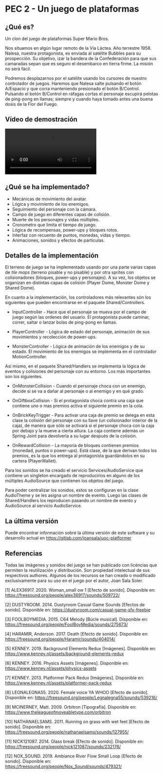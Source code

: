 PEC 2 - Un juego de plataformas
===============================

¿Qué es?
--------

Un clon del juego de plataformas Super Mario Bros.

Nos situamos en algún lugar remoto de la Vía Láctea. Año terrestre 1958. Nalesa,
nuestra protagonista, es enviada al satélite Bubbles para su prospección. Su
objetivo, izar la bandera de la Confederación para que sus camaradas sepan que
es seguro el desembarco en tierra firme. La misión no será fácil.

Podremos desplazarnos por el satélite usando los cursores de nuestro controlador
de juegos. Haremos que Nalesa salte pulsando el botón A/Espacio y que corra
manteniendo presionado el botón B/Control. Pulsando el botón B/Control en
ráfagas cortas el personaje escupirá pelotas de ping-pong en llamas; siempre y
cuando haya tomado antes una buena dosis de la Flor del Fuego.

Vídeo de demostración
---------------------

![Demo](Resources/demo.webm)

¿Qué se ha implementado?
------------------------

* Mecánicas de movimiento del avatar.
* Lógica y movimiento de los enemigos.
* Seguimiento del personaje con la cámara.
* Campo de juego en diferentes capas de colisión.
* Muerte de los personajes y vidas múltiples.
* Cronometro que limita el tiempo de juego.
* Lógica de recompensas, power-ups y bloques rotos.
* Interfaz con recuento de puntos, monedas, vidas y tiempo.
* Animaciones, sonidos y efectos de partículas.

Detalles de la implementación
-----------------------------

El terreno de juego se ha implementado usando por una parte varias capas de
_tile maps_ (terreno pisable y no pisable) y por otra sprites con colisionadores
(bloques, power-ups y personajes). A su vez, los objetos se organizan en
distintas capas de colisión (Player Dome, Monster Dome y Shared Dome).

En cuanto a la implementación, los controladores más relevantes són los
siguientes que pueden encontrarse en el paquete Shared/Controllers.

* InputController - Hace que el personaje se mueva por el campo de juego según
  las ordenes del usuario. El protagonista puede caminar, correr, saltar o
  lanzar bolas de ping-pong en llamas.

* PlayerController - Lógica de estado del personaje, animación de sus
  movimientos y recolección de power-ups.

* MonsterController - Lógica de animación de los enemigos y de su estado. El
  movimiento de los enemigos se implementa en el controlador MotionController.

Así mismo, en el paquete Shared/Handlers se implementa la lógica de eventos y
colisiones del personaje con su entorno. Los más importantes son los siguientes.

* OnMonsterCollision - Cuando el personaje choca con un enemigo, decide si se va
  a dañar al personaje o al enemigo y en qué grado.

* OnGiftboxCollision - Si el protagonista choca contra una caja que contiene uno
  o mas premios activa el siguiente premio en la cola.

* OnBrickKeyTrigger - Para activar una caja de premio se delega en esta clase la
  colisión del personaje con su llave (un colisionador interior de la caja), de
  manera que sólo se activará si el personaje choca con la caja por debajo y la
  mueve a cierta altura. La caja contiene además un Spring Joint para devolverla
  a su lugar después de la colisión.

* OnRewardCollision - La mayoría de bloques contienen premios (monedad, puntos
  o power-ups). Está clase, de la que derivan todos los premios, es la que los
  entrega al protagonista guardándolos en su cartera (PlayerWallet).

Para los sonidos se ha creado el servicio Services/AudioService que contiene
un singleton encargado de reproducirlos en alguno de los múltiples AudioSource
que contienen los objetos del juego.

Para poder centralizar los sonidos, estos se configuran en la clase AudioTheme y
se les asigna un nombre de evento. Luego las clases de Shared/Handlers los
reproducen pasando un nombre de evento y AudioSource al servicio AudioService.

La última versión
-----------------

Puede encontrar información sobre la última versión de este software y su
desarrollo actual en https://gitlab.com/joansala/uoc-platformer

Referencias
-----------

Todas las imágenes y sonidos del juego se han publicado con licéncias que
permiten la reutilización y distribución. Son propiedad intelectual de sus
respectivos authores. Algunos de los recursos se han creado o modificado
exclusivamente para su uso en el juego por el autor, Joan Sala Soler.

[1]  ALEX36917. 2020. Woman_small ow 1 [Efecto de sonido].
     Disponible en: https://freesound.org/people/alex36917/sounds/509722/

[2]  DUSTYROOM. 2014. Dustyroom Casual Game Sounds [Efectos de sonido].
     Disponible en: https://dustyroom.com/casual-game-sfx-freebie

[3]  FOOLBOYMEDIA. 2015. C64 Melody [Búcle musical]. Disponible en:
     https://freesound.org/people/FoolBoyMedia/sounds/275673/

[4]  HARAMIR, Anderson. 2017. Death [Efecto de sonido]. Disponible en:
     https://freesound.org/people/Haramir/sounds/404014/

[5]  KENNEY. 2019. Background Elements Redux [Imágenes]. Disponible en:
     https://www.kenney.nl/assets/background-elements-redux

[6]  KENNEY. 2016. Physics Assets [Imágenes]. Disponible en:
     https://www.kenney.nl/assets/physics-assets

[7]  KENNEY. 2013. Platformer Pack Redux [Imágenes]. Disponible en:
     https://www.kenney.nl/assets/platformer-pack-redux

[8]  LEGNALEGNA55. 2020. Female voice YA WHOO [Efecto de sonido].
     Disponible en: https://freesound.org/people/Legnalegna55/sounds/539216/

[9]  MCINERNEY, Matt. 2009. Orbitron [Tipografía]. Disponible en:
     https://www.theleagueofmoveabletype.com/orbitron

[10] NATHANAELSAMS. 2011. Running on grass with wet feet [Efecto de sonido].
     Disponible en: https://freesound.org/people/nathanaelsams/sounds/127955/

[11] NICK121087. 2014. Glass break [Efecto de sonido].
     Disponible en: https://freesound.org/people/nick121087/sounds/232176/

[12] NOX_SOUND. 2019. Ambiance River Flow Small Loop [Efecto de sonido].
     Disponible en: https://freesound.org/people/Nox_Sound/sounds/479321/
